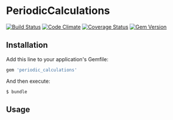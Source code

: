 # PeriodicCalculations

[![Build Status](https://travis-ci.org/polmiro/periodic_calculations.png)](https://travis-ci.org/polmiro/periodic_calculations)
[![Code Climate](https://codeclimate.com/github/polmiro/periodic_calculations.png)](https://codeclimate.com/github/polmiro/periodic_calculations)
[![Coverage Status](https://coveralls.io/repos/polmiro/periodic_calculations/badge.png)](https://coveralls.io/r/polmiro/periodic_calculations)
[![Gem Version](https://badge.fury.io/rb/periodic_calculations.png)](http://badge.fury.io/rb/periodic_calculations)

## Installation

Add this line to your application's Gemfile:

```ruby
gem 'periodic_calculations'
```

And then execute:


```
$ bundle
```

## Usage
